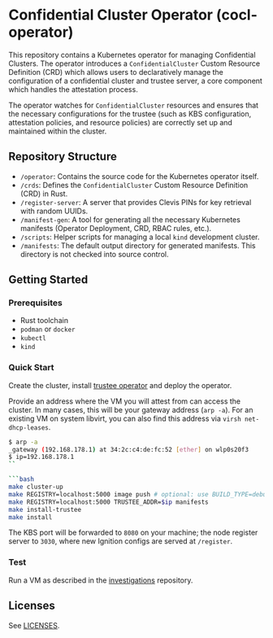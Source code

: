 # Confidential Cluster Operator (cocl-operator)

This repository contains a Kubernetes operator for managing Confidential Clusters. The operator introduces a 
`ConfidentialCluster` Custom Resource Definition (CRD) which allows users to declaratively manage the configuration 
of a confidential cluster and trustee server, a core component which handles the attestation process.

The operator watches for `ConfidentialCluster` resources and ensures that the necessary configurations for the trustee 
(such as KBS configuration, attestation policies, and resource policies) are correctly set up and maintained 
within the cluster.

## Repository Structure

-   `/operator`: Contains the source code for the Kubernetes operator itself.
-   `/crds`: Defines the `ConfidentialCluster` Custom Resource Definition (CRD) in Rust.
-   `/register-server`: A server that provides Clevis PINs for key retrieval with random UUIDs.
-   `/manifest-gen`: A tool for generating all the necessary Kubernetes manifests (Operator Deployment, CRD, RBAC rules, etc.).
-   `/scripts`: Helper scripts for managing a local `kind` development cluster.
-   `/manifests`: The default output directory for generated manifests. This directory is not checked into source control.

## Getting Started

### Prerequisites

-   Rust toolchain
-   `podman` or `docker`
-   `kubectl`
-   `kind`

### Quick Start

Create the cluster, install [trustee operator](https://github.com/confidential-containers/trustee-operator) and deploy 
the operator.

Provide an address where the VM you will attest from can access the cluster.
In many cases, this will be your gateway address (`arp -a`).
For an existing VM on system libvirt, you can also find this address via `virsh net-dhcp-leases`.

```bash
$ arp -a
_gateway (192.168.178.1) at 34:2c:c4:de:fc:52 [ether] on wlp0s20f3
$ ip=192.168.178.1
``

```bash
make cluster-up
make REGISTRY=localhost:5000 image push # optional: use BUILD_TYPE=debug
make REGISTRY=localhost:5000 TRUSTEE_ADDR=$ip manifests
make install-trustee
make install
```

The KBS port will be forwarded to `8080` on your machine; the node register server to `3030`, where new Ignition configs are served at `/register`.

### Test

Run a VM as described in the
[investigations](https://github.com/confidential-clusters/investigations?tab=readme-ov-file#example-with-the-confidential-clusters-operator-and-a-local-vm)
repository.

## Licenses

See [LICENSES](LICENSES).
